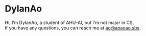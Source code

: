 # DylanAo
Hi, I’m DylanAo, a student of AHU-AI, but I'm not major in CS.<br>
If you have any questions, you can reach me at ao@aoaoao.sbs.<br>
